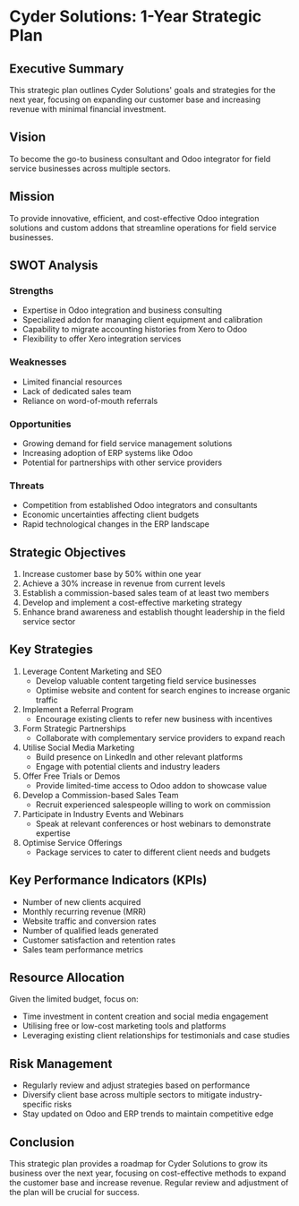 # Cyder Solutions: 1-Year Strategic Plan

## Executive Summary
This strategic plan outlines Cyder Solutions' goals and strategies for the next year, focusing on expanding our customer base and increasing revenue with minimal financial investment.
## Vision
To become the go-to business consultant and Odoo integrator for field service businesses across multiple sectors.
## Mission
To provide innovative, efficient, and cost-effective Odoo integration solutions and custom addons that streamline operations for field service businesses.
## SWOT Analysis
### Strengths
- Expertise in Odoo integration and business consulting
- Specialized addon for managing client equipment and calibration
- Capability to migrate accounting histories from Xero to Odoo
- Flexibility to offer Xero integration services
### Weaknesses
- Limited financial resources
- Lack of dedicated sales team
- Reliance on word-of-mouth referrals
### Opportunities
- Growing demand for field service management solutions
- Increasing adoption of ERP systems like Odoo
- Potential for partnerships with other service providers
### Threats
- Competition from established Odoo integrators and consultants
- Economic uncertainties affecting client budgets
- Rapid technological changes in the ERP landscape
## Strategic Objectives
1. Increase customer base by 50% within one year
2. Achieve a 30% increase in revenue from current levels
3. Establish a commission-based sales team of at least two members
4. Develop and implement a cost-effective marketing strategy
5. Enhance brand awareness and establish thought leadership in the field service sector
## Key Strategies
1. Leverage Content Marketing and SEO
   - Develop valuable content targeting field service businesses
   - Optimise website and content for search engines to increase organic traffic
2. Implement a Referral Program
   - Encourage existing clients to refer new business with incentives
3. Form Strategic Partnerships
   - Collaborate with complementary service providers to expand reach
4. Utilise Social Media Marketing
   - Build presence on LinkedIn and other relevant platforms
   - Engage with potential clients and industry leaders
5. Offer Free Trials or Demos
   - Provide limited-time access to Odoo addon to showcase value
6. Develop a Commission-based Sales Team
   - Recruit experienced salespeople willing to work on commission
7. Participate in Industry Events and Webinars
   - Speak at relevant conferences or host webinars to demonstrate expertise
8. Optimise Service Offerings
   - Package services to cater to different client needs and budgets
## Key Performance Indicators (KPIs)
- Number of new clients acquired
- Monthly recurring revenue (MRR)
- Website traffic and conversion rates
- Number of qualified leads generated
- Customer satisfaction and retention rates
- Sales team performance metrics
## Resource Allocation
Given the limited budget, focus on:
- Time investment in content creation and social media engagement
- Utilising free or low-cost marketing tools and platforms
- Leveraging existing client relationships for testimonials and case studies
## Risk Management
- Regularly review and adjust strategies based on performance
- Diversify client base across multiple sectors to mitigate industry-specific risks
- Stay updated on Odoo and ERP trends to maintain competitive edge
## Conclusion
This strategic plan provides a roadmap for Cyder Solutions to grow its business over the next year, focusing on cost-effective methods to expand the customer base and increase revenue. Regular review and adjustment of the plan will be crucial for success.
